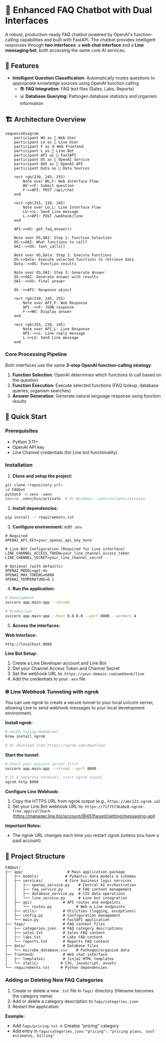 # 🤖 Enhanced FAQ Chatbot with Dual Interfaces

A robust, production-ready FAQ chatbot powered by OpenAI's function-calling capabilities and built with FastAPI. The chatbot provides intelligent responses through **two interfaces**: a **web chat interface** and a **Line messaging bot**, both accessing the same core AI services.

## 🌟 Features
- **Intelligent Question Classification**: Automatically routes questions to appropriate knowledge sources using OpenAI function calling
  - 📚 **FAQ Integration**: FAQ text files (Sales, Labs, Reports)
  - 📊 **Database Querying**: Pathogen database statistics and organism information

## 🏗️ Architecture Overview

```mermaid
sequenceDiagram
    participant WU as 👤 Web User
    participant LU as 📱 Line User
    participant F as 🌐 Web Frontend
    participant L as 🤖 Line Bot
    participant API as 🚀 FastAPI
    participant OS as 🤖 OpenAI Service
    participant OAI as 🧠 OpenAI API
    participant Data as 📄 Data Sources

    rect rgb(230, 245, 255)
        Note over WU,F: Web Interface Flow
        WU->>F: Submit question
        F->>API: POST /api/chat
    end

    rect rgb(255, 230, 245)
        Note over LU,L: Line Interface Flow
        LU->>L: Send Line message
        L->>API: POST /webhook/line
    end

    API->>OS: get_faq_answer()
    
    Note over OS,OAI: Step 1: Function Selection
    OS->>OAI: What functions to call?
    OAI-->>OS: tool_calls[]
    
    Note over OS,Data: Step 2: Execute Functions
    OS->>Data: Execute selected functions to retrieve data
    Data-->>OS: Function results
    
    Note over OS,OAI: Step 3: Generate Answer
    OS->>OAI: Generate answer with results
    OAI-->>OS: Final answer
    
    OS-->>API: Response object

    rect rgb(230, 245, 255)
        Note over API,F: Web Response
        API-->>F: JSON response
        F->>WU: Display answer
    end

    rect rgb(255, 230, 245)
        Note over API,L: Line Response
        API-->>L: Line reply message
        L->>LU: Send Line message
    end
```

### Core Processing Pipeline

Both interfaces use the same **3-step OpenAI function-calling strategy**:

1. **Function Selection**: OpenAI determines which functions to call based on the question
2. **Function Execution**: Execute selected functions (FAQ lookup, database queries, organism searches)
3. **Answer Generation**: Generate natural language response using function results

## 🚀 Quick Start

### Prerequisites

- Python 3.11+
- OpenAI API key
- Line Channel credentials (for Line bot functionality)

### Installation

1. **Clone and setup the project:**
```bash
git clone <repository-url>
cd FAQbot
python3 -m venv .venv
source .venv/bin/activate  # On Windows: .venv\Scripts\activate
```

2. **Install dependencies:**
```bash
pip install -r requirements.txt
```

3. **Configure environment:**
edit `.env` 

```
# Required
OPENAI_API_KEY=your_openai_api_key_here

# Line Bot Configuration (Required for Line interface)
LINE_CHANNEL_ACCESS_TOKEN=your_line_channel_access_token
LINE_CHANNEL_SECRET=your_line_channel_secret

# Optional (with defaults)
OPENAI_MODEL=gpt-4o
OPENAI_MAX_TOKENS=6000
OPENAI_TEMPERATURE=0.1
```

4. **Run the application:**
```bash
# Development
uvicorn app.main:app --reload

# Production
uvicorn app.main:app --host 0.0.0.0 --port 8080 --workers 4
```

5. **Access the interfaces:**

**Web Interface:**
```
http://localhost:8080
```

**Line Bot Setup:**
1. Create a Line Developer account and Line Bot
2. Get your Channel Access Token and Channel Secret
3. Set the webhook URL to: `https://your-domain.com/webhook/line`
4. Add the credentials to your `.env` file

### 🌐 Line Webhook Tunneling with ngrok

You can use ngrok to create a secure tunnel to your local uvicorn server, allowing Line to send webhook messages to your local development environment.

**Install ngrok:**
```bash
# macOS (using Homebrew)
brew install ngrok

# Or download from https://ngrok.com/download
```

**Start the tunnel:**
```bash
# Start your uvicorn server first
uvicorn app.main:app --reload --port 8080

# In a separate terminal, start ngrok tunnel
ngrok http 8080
```

**Configure Line Webhook:**
1. Copy the HTTPS URL from ngrok output (e.g., `https://abc123.ngrok.io`)
2. Set your Line Bot webhook URL to: `https://71f75736a0e8.ngrok-free.app/callback`
(https://manager.line.biz/account/@451fwued/setting/messaging-api)

**Important Notes:**
- The ngrok URL changes each time you restart ngrok (unless you have a paid account)

## 📁 Project Structure

```
FAQbot/
├── app/                    # Main application package
│   ├── models/            # Pydantic data models & schemas
│   ├── services/          # Core business logic services
│   │   ├── openai_service.py    # Central AI orchestration
│   │   ├── faq_service.py       # FAQ content management
│   │   ├── database_service.py  # CSV data operations
│   │   └── line_service.py      # Line bot integration
│   ├── api/              # API routes and endpoints
│   │   └── routes.py           # Web & Line endpoints
│   ├── utils/            # Utilities (logging, exceptions)
│   ├── config.py         # Configuration management
│   └── main.py           # FastAPI application
├── faqs/                 # FAQ content files
│   ├── categories.json   # FAQ category descriptions
│   ├── sales.txt         # Sales FAQ content
│   ├── labs.txt          # Labs FAQ content
│   └── reports.txt       # Reports FAQ content
├── data/                 # Database files
│   └── microbe_database.csv    # Pathogen/organism data
├── frontend/             # Web chat interface
│   ├── templates/        # Jinja2 HTML templates
│   └── static/          # CSS, JavaScript, assets
└── requirements.txt     # Python dependencies
```


### Adding or Deleting New FAQ Categories

1. Create or delete a new `.txt` file in `faqs/` directory (filename becomes the category name)
2. Add or delete a category description to `faqs/categories.json`
3. Restart the application

**Example:**
- Add `faqs/pricing.txt` → Creates "pricing" category
- Add entry in `faqs/categories.json`: `"pricing": "pricing plans, cost estimates, billing"`
